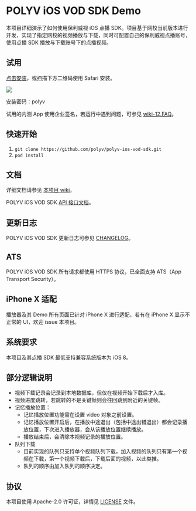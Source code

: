 # POLYV iOS VOD SDK Demo

本项目详细演示了如何使用保利威视 iOS 点播 SDK。项目基于网校当前版本进行开发，实现了指定网校的视频播放与下载，同时可配置自己的保利威视点播账号，使用点播 SDK 播放与下载账号下的点播视频。

## 试用

[点击安装](https://www.pgyer.com/yDqA)，或扫描下方二维码使用 Safari 安装。

![](https://www.pgyer.com/app/qrcode/yDqA)

安装密码：polyv

试用的内测 App 使用企业签名，若运行中遇到问题，可参见 [wiki-12.FAQ](https://github.com/polyv/polyv-ios-vod-sdk/wiki/12.FAQ)。

## 快速开始

1. `git clone https://github.com/polyv/polyv-ios-vod-sdk.git`
2. `pod install`

## 文档

详细文档请参见 [本项目 wiki](https://github.com/polyv/polyv-ios-vod-sdk/wiki)。

POLYV iOS VOD SDK [API 接口文档](http://repo.polyv.net/ios/documents/vodsdk/2.9.0+200519/index.html)。

## 更新日志

POLYV iOS VOD SDK 更新日志可参见 [CHANGELOG](./CHANGELOG.md)。

## ATS

POLYV iOS VOD SDK 所有请求都使用 HTTPS 协议，已全面支持 ATS（App Transport Security）。

## iPhone X 适配

播放器及其 Demo 所有页面已针对 iPhone X 进行适配，若有在 iPhone X 显示不正常的 UI，欢迎 issue 本项目。

## 系统要求

本项目及其点播 SDK 最低支持兼容系统版本为 iOS 8。

## 部分逻辑说明

- 视频下载记录会记录到本地数据库，但仅在视频开始下载后才入库。
- 视频进度跳转，若跳转的不是关键帧则会往回跳到附近的关键帧。
- 记忆播放位置：
	- 记忆播放位置功能需在设置 video 对象之前设置。
	- 记忆播放位置开启后，在播放中途退出（包括中途出错退出）都会记录播放位置，下次进入播放器，会从该播放位置继续播放。
	- 播放结束后，会清除本视频记录的播放位置。
- 队列下载
	+ 目前实现的队列只支持单个视频队列下载，加入视频的队列只有第一个视频在下载，第一个视频下载后，下载后面的视频，以此类推。
	+ 队列的顺序由加入队列的顺序决定。

## 协议

本项目使用 Apache-2.0 许可证，详情见 [LICENSE](./LICENSE) 文件。
